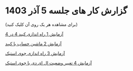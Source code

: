 # گزارش کار های جلسه 5 آذر 1403 
(برای مشاهده هر یک روی آن کلیک کنید)

[آزمایش 1  راه اندازی کیپد 4 در 4](https://github.com/Alidl81/MICRO/tree/main/9/Keypad/Launch)

[آزمایش 2 ماشین حساب با کیپد ](https://github.com/Alidl81/MICRO/tree/main/9/Keypad/Calculator)

[آزمایش 3 راه اندازی جوی استیک ](https://github.com/Alidl81/MICRO/tree/main/9/Joystick/Launch)

[آزمایش 4 تغییر وضعیت ال ای دی با جوی استیک](https://github.com/Alidl81/MICRO/tree/main/9/Joystick/LED%20Reaction)

